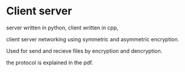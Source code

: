 # Client server 
server written in python,
client written in cpp,

client server networking using symmetric and asymmetric encryption. 

Used for send and recieve files by encryption and dencryption.

the protocol is explained in the pdf.

